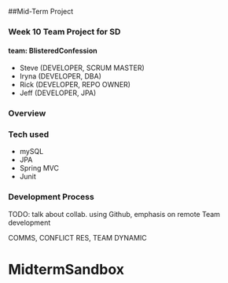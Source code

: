 ##Mid-Term Project

### Week 10 Team Project for SD

#### team: BlisteredConfession

* Steve (DEVELOPER, SCRUM MASTER)
* Iryna (DEVELOPER, DBA)
* Rick (DEVELOPER, REPO OWNER)
* Jeff (DEVELOPER, JPA)

###  Overview

### Tech used
* mySQL
* JPA
* Spring MVC
* Junit

### Development Process

TODO: talk about collab. using Github, emphasis on remote Team development

COMMS, CONFLICT RES, TEAM DYNAMIC
# MidtermSandbox
